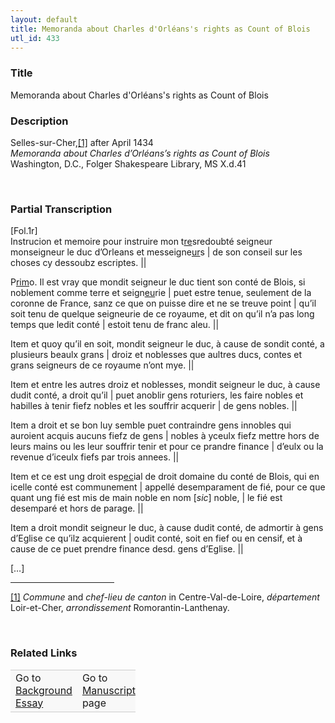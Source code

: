 ```yaml
---  
layout: default  
title: Memoranda about Charles d'Orléans's rights as Count of Blois  
utl_id: 433
---
```


### Title

Memoranda about Charles d'Orléans's rights as Count of Blois

### Description

<p>Selles-sur-Cher,<a href="#_ftn1" name="_ftnref1" title="" id="_ftnref1">[1]</a> after April 1434<br /><em>Memoranda about Charles d’Orléans’s rights as Count of Blois</em><br />
Washington, D.C., Folger Shakespeare Library, MS X.d.41</p>
<p> </p>


### Partial Transcription

<p>[Fol.1r]<br />
Instrucion et memoire pour instruire mon t<u>re</u>sredoubté seigneur monseigneur le duc d’Orleans et messeigne<u>ur</u>s | de son conseil sur les choses cy dessoubz escriptes. ||</p>
<p>P<u>rim</u>o. Il est vray que mondit seigneur le duc tient son conté de Blois, si noblement comme terre et seign<u>eu</u>rie | puet estre tenue, seulement de la coronne de France, sanz ce que on puisse dire et ne se treuve point | qu’il soit tenu de quelque seigneurie de ce royaume, et dit on qu’il n’a pas long temps que ledit conté | estoit tenu de franc aleu. ||</p>
<p>Item et quoy qu’il en soit, mondit seigneur le duc, à cause de sondit conté, a plusieurs beaulx grans | droiz et noblesses que aultres ducs, contes et grans seigneurs de ce royaume n’ont mye. ||</p>
<p>Item et entre les autres droiz et noblesses, mondit seigneur le duc, à cause dudit conté, a droit qu’il | puet anoblir gens roturiers, les faire nobles et habilles à tenir fiefz nobles et les souffrir acquerir | de gens nobles. ||  </p>
<p>Item a droit et se bon luy semble puet contraindre gens innobles qui auroient acquis aucuns fiefz de gens | nobles à yceulx fiefz mettre hors de leurs mains ou les leur souffrir tenir et pour ce prandre finance | d’eulx ou la revenue d’iceulx fiefs par trois annees. ||  </p>
<p>Item et ce est ung droit esp<u>ec</u>ial de droit domaine du conté de Blois, qui en icelle conté est communement | appellé desemparament de fié, pour ce que quant ung fié est mis de main noble en nom [<em>sic</em>] noble, | le fié est desemparé et hors de parage. ||</p>
<p>Item a droit mondit seigneur le duc, à cause dudit conté, de admortir à gens d’Eglise ce qu’ilz acquierent | oudit conté, soit en fief ou en censif, et à cause de ce puet prendre finance desd. gens d’Eglise. ||</p>
<p>[…]</p>
<div>
<hr align="left" size="1" width="33%" /><div id="ftn1">
<a href="#_ftnref1" name="_ftn1" title="" id="_ftn1">[1]</a> <em>Commune </em>and<em> chef-lieu de canton </em>in Centre-Val-de-Loire, <em>département</em> Loir-et-Cher, <em>arrondissement</em> Romorantin-Lanthenay.
<p> </p>
</div>
</div>


### Related Links

<table border="0.5" cellpadding="1" cellspacing="1" style="width: 200px; background-color:#F8F8F8;">
    <tbody style="border-color:#ccc">
        <tr style="border-color:#ccc">
            <td>Go to <a href="https://centerfordigitalhumanities.github.io/Newberry-French-paleography/essay/433" target="_blank">Background Essay</a></td>
            <td>Go to <a href="https://centerfordigitalhumanities.github.io/Newberry-French-paleography/www/record.html?id=433" target="_blank">Manuscript</a> page</td>
        </tr>
    </tbody>
</table>
